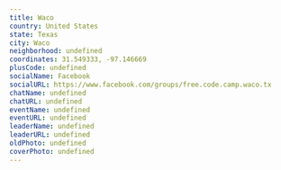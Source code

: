 ```yaml
---
title: Waco
country: United States
state: Texas
city: Waco
neighborhood: undefined
coordinates: 31.549333, -97.146669
plusCode: undefined
socialName: Facebook
socialURL: https://www.facebook.com/groups/free.code.camp.waco.tx
chatName: undefined
chatURL: undefined
eventName: undefined
eventURL: undefined
leaderName: undefined
leaderURL: undefined
oldPhoto: undefined
coverPhoto: undefined
---
```

